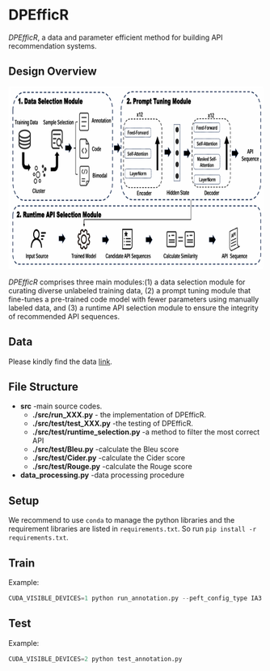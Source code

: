 # DPEfficR

*DPEfficR*, a data and parameter efficient method for building API recommendation systems. 



## Design Overview
<div align="center">    
 <img src="https://github.com/Prompt-Hijacking/API-Recommendation/blob/main/fig/overview.png?raw=true" width="880" height="360" alt="Design Overview"/><br/>
</div> 

*DPEfficR* comprises three main modules:(1) a data selection module for curating diverse unlabeled training data, (2) a prompt tuning module that fine-tunes a pre-trained code model with fewer parameters using manually labeled data, and (3) a runtime API selection module to ensure the integrity of recommended API sequences.

## Data

Please kindly find the data [link](https://smu-my.sharepoint.com/:u:/g/personal/ivanairsan_smu_edu_sg/EVwqxPdn_0tDl-Zhse0KCj4Bty3iEGuoAWWy2inAlhYTnQ?e=Htfks2).


## File Structure
* **src** -main source codes.
  * **./src/run_XXX.py** - the implementation of DPEfficR.
  * **./src/test/test_XXX.py** -the testing of DPEfficR.
  * **./src/test/runtime_selection.py** -a method to filter the most correct API
  * **./src/test/Bleu.py** -calculate the Bleu score
  * **./src/test/Cider.py** -calculate the Cider score
  * **./src/test/Rouge.py** -calculate the Rouge score
* **data_processing.py** -data processing procedure

## Setup

We recommend to use ``conda`` to manage the python libraries and the requirement libraries are listed in ``requirements.txt``. So run ``pip install -r requirements.txt``.

## Train

Example:

```python
CUDA_VISIBLE_DEVICES=1 python run_annotation.py --peft_config_type IA3 --output_dir '19-Oct-annotation'
```

## Test

Example:

```python
CUDA_VISIBLE_DEVICES=2 python test_annotation.py
```

